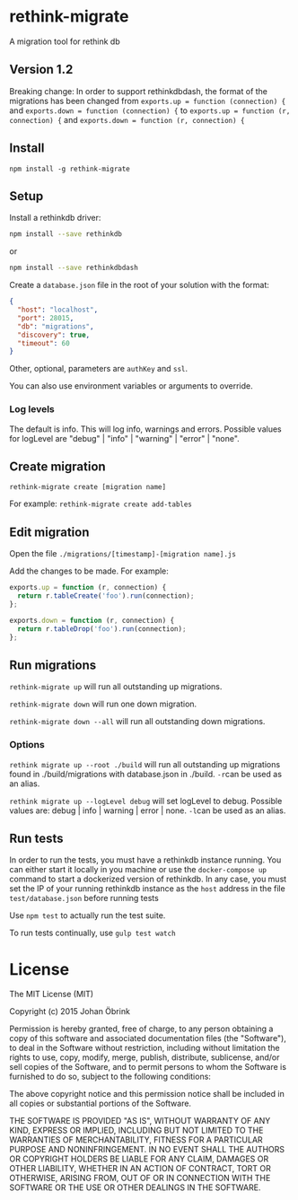 # rethink-migrate
A migration tool for rethink db

## Version 1.2

Breaking change: In order to support rethinkdbdash, the format of the migrations has
been changed from
```exports.up = function (connection) {``` and ```exports.down = function (connection) {```
to
```exports.up = function (r, connection) {``` and ```exports.down = function (r, connection) {```

## Install

```npm install -g rethink-migrate```

## Setup

Install a rethinkdb driver:

```bash
npm install --save rethinkdb
```

or

```bash
npm install --save rethinkdbdash
```

Create a ```database.json``` file in the root of your solution with the format:

```json
{
  "host": "localhost",
  "port": 28015,
  "db": "migrations",
  "discovery": true,
  "timeout": 60
}
```

Other, optional, parameters are ```authKey``` and ```ssl```.

You can also use environment variables or arguments to override.

### Log levels

The default is info. This will log info, warnings and errors. Possible values for logLevel are "debug" | "info" | "warning" | "error" | "none".

## Create migration

```rethink-migrate create [migration name]```

For example: ```rethink-migrate create add-tables```

## Edit migration

Open the file ```./migrations/[timestamp]-[migration name].js```

Add the changes to be made. For example:

```javascript
exports.up = function (r, connection) {
  return r.tableCreate('foo').run(connection);
};

exports.down = function (r, connection) {
  return r.tableDrop('foo').run(connection);
};
```
## Run migrations

```rethink-migrate up``` will run all outstanding up migrations.

```rethink-migrate down``` will run one down migration.

```rethink-migrate down --all``` will run all outstanding down migrations.

### Options

```rethink migrate up --root ./build``` will run all outstanding up migrations
  found in ./build/migrations with database.json in ./build.
```-r```can be used
  as an alias.

```rethink migrate up --logLevel debug``` will set logLevel to debug.
  Possible values are: debug | info | warning | error | none.
```-l```can be used as an alias.

## Run tests

In order to run the tests, you must have a rethinkdb instance running. You can
either start it locally in you machine or use the `docker-compose up` command to
start a dockerized version of rethinkdb. In any case, you must set the IP of
your running rethinkdb instance as the `host` address in the file
`test/database.json` before running tests

Use `npm test` to actually run the test suite.

To run tests continually, use `gulp test watch`

# License

The MIT License (MIT)

Copyright (c) 2015 Johan Öbrink

Permission is hereby granted, free of charge, to any person obtaining a copy
of this software and associated documentation files (the "Software"), to deal
in the Software without restriction, including without limitation the rights
to use, copy, modify, merge, publish, distribute, sublicense, and/or sell
copies of the Software, and to permit persons to whom the Software is
furnished to do so, subject to the following conditions:

The above copyright notice and this permission notice shall be included in all
copies or substantial portions of the Software.

THE SOFTWARE IS PROVIDED "AS IS", WITHOUT WARRANTY OF ANY KIND, EXPRESS OR
IMPLIED, INCLUDING BUT NOT LIMITED TO THE WARRANTIES OF MERCHANTABILITY,
FITNESS FOR A PARTICULAR PURPOSE AND NONINFRINGEMENT. IN NO EVENT SHALL THE
AUTHORS OR COPYRIGHT HOLDERS BE LIABLE FOR ANY CLAIM, DAMAGES OR OTHER
LIABILITY, WHETHER IN AN ACTION OF CONTRACT, TORT OR OTHERWISE, ARISING FROM,
OUT OF OR IN CONNECTION WITH THE SOFTWARE OR THE USE OR OTHER DEALINGS IN THE
SOFTWARE.
